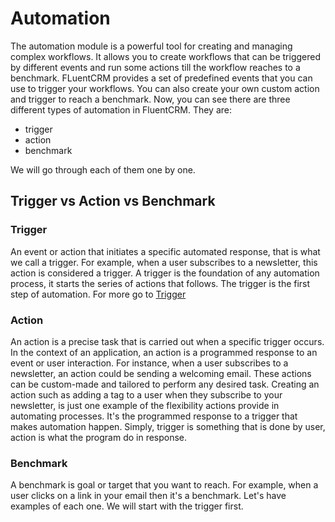 # Automation
The automation module is a powerful tool for creating and managing complex workflows. It allows you to create workflows 
that can be triggered by different events and run some actions till the workflow reaches to a benchmark. FLuentCRM provides a set of predefined
events that you can use to trigger 
your workflows. You can also create your own custom action and trigger to reach a benchmark. Now, you can see there are three 
different types of automation in FluentCRM. They are:
- trigger
- action
- benchmark

We will go through each of them one by one.
## Trigger vs Action vs Benchmark
### Trigger
An event or action that initiates a specific automated response, that is what we call a trigger.
For example, when a user subscribes to a newsletter, this action is considered a trigger.
A trigger is the foundation of any automation process, it starts the series of actions that follows. The trigger is the first step of automation.
For more go to [Trigger](/modules/trigger)
### Action
An action is a precise task that is carried out when a specific trigger occurs.
In the context of an application, an action is a programmed response to an event or user interaction.
For instance, when a user subscribes to a newsletter, an action could be sending a welcoming email. 
These actions can be custom-made and tailored to perform any desired task. Creating an action such as adding a tag to a user when they subscribe to your newsletter, 
is just one example of the flexibility actions provide in automating processes. It's the programmed response to a trigger that makes automation happen.
Simply, trigger is something that is done by user, action is what the program do in response.

### Benchmark
A benchmark is goal or target that you want to reach. For example, when a user clicks on a link in your email then it's a benchmark.
Let's have examples of each one. We will start with the trigger first.
